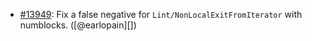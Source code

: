 * [#13949](https://github.com/rubocop/rubocop/pull/13949): Fix a false negative for `Lint/NonLocalExitFromIterator` with numblocks. ([@earlopain][])
